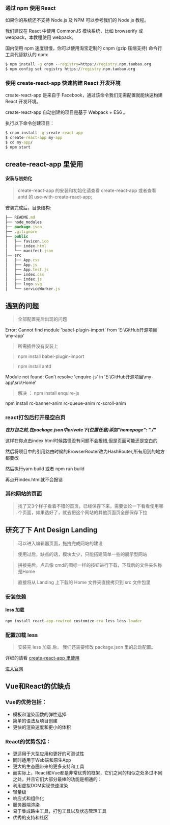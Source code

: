 ### 通过 npm 使用 React
如果你的系统还不支持 Node.js 及 NPM 可以参考我们的 Node.js 教程。

我们建议在 React 中使用 CommonJS 模块系统，比如 browserify 或 webpack，本教程使用 webpack。

国内使用 npm 速度很慢，你可以使用淘宝定制的 cnpm (gzip 压缩支持) 命令行工具代替默认的 npm:

```cmd
$ npm install -g cnpm --registry=https://registry.npm.taobao.org
$ npm config set registry https://registry.npm.taobao.org
```


### 使用 create-react-app 快速构建 React 开发环境

create-react-app 是来自于 Facebook，通过该命令我们无需配置就能快速构建 React 开发环境。

create-react-app 自动创建的项目是基于 Webpack + ES6 。

执行以下命令创建项目：
```cmd
$ cnpm install -g create-react-app
$ create-react-app my-app
$ cd my-app/
$ npm start

```



## create-react-app 里使用
#### 安装与初始化
>create-react-app 的安装和初始化请查看 create-react-app 或者查看 antd 的 use-with-create-react-app;

安装完成后，目录结构:

```js
├── README.md
├── node_modules
├── package.json
├── .gitignore
├── public
│   ├── favicon.ico
│   ├── index.html
│   └── manifest.json
│── src
│   ├── App.css
│   ├── App.js
│   ├── App.test.js
│   ├── index.css
│   ├── index.js
│   ├── logo.svg
│   └── serviceWorker.js

```






## 遇到的问题

>全部配置完后出现的问题

Error: Cannot find module 'babel-plugin-import' from 'E:\GitHub开源项目\my-app'
>所需插件没有安装上

>npm install babel-plugin-import 

>npm install antd

Module not found: Can't resolve 'enquire-js' in 'E:\GitHub开源项目\my-app\src\Home'
>解决  ： npm install enquire-js



npm install rc-banner-anim rc-queue-anim rc-scroll-anim



### react打包后打开是空白页
***在打包之前,在package.json中private下(位置任意)添加"homepage": "./"***

这样在你点击index.html时候路径没有问题不会报错,但是页面可能还是空白的

然后将项目中的引用路由时候的BrowserRouter改为HashRouter,所有用到的地方都要改

然后执行yarn build 或者 npm run build

再点开index.html就不会报错




### 其他网站的页面
>找了又3个样子看着不错的首页，已经保存下来，需要谈论一下看看使用哪个页面，如果选好了，就去把这个网站的其他页面页全部保存下拉




## 研究了下  Ant Design Landing
>可以进入编辑器页面，拖拽完成网站的建设

>使用过后，缺点的话，模块太少，只能搭建简单一些的展示型网站

>拼接完后，点击像 cmd的图标一样的按钮进行下载，下载后的文件夹名称是Home

>直接将从 Landing 上下载的 Home 文件夹直接拷贝到 src 文件包里

### 安装依赖

#### less 加载
```cmd
npm install react-app-rewired customize-cra less less-loader
```

### 配置加载 less

>安装完 less 加载 后， 我们还需要修改 package.json 里的启动配置。

详细的请看 [create-react-app 里使用](https://landing.ant.design/docs/use/create-react-app-cn)

[进入官网](https://landing.ant.design/index-cn)


## Vue和React的优缺点

### Vue的优势包括：
- 模板和渲染函数的弹性选择
- 简单的语法及项目创建
- 更快的渲染速度和更小的体积

### React的优势包括：
- 更适用于大型应用和更好的可测试性
- 同时适用于Web端和原生App
- 更大的生态圈带来的更多支持和工具
- 而实际上，React和Vue都是非常优秀的框架，它们之间的相似之处多过不同之处，并且它们大部分最棒的功能是相通的：
- 利用虚拟DOM实现快速渲染
- 轻量级
- 响应式和组件化
- 服务器端渲染
- 易于集成路由工具，打包工具以及状态管理工具
- 优秀的支持和社区
